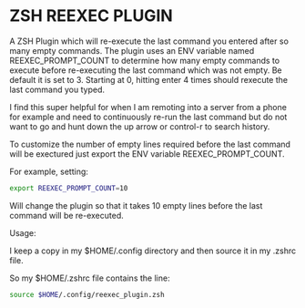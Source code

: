 # ZSH REEXEC PLUGIN

A ZSH Plugin which will re-execute the last command you entered after so many empty commands.
The plugin uses an ENV variable named REEXEC_PROMPT_COUNT to determine how many empty commands to execute before re-executing the last command which was not empty.
Be default it is set to 3. Starting at 0, hitting enter 4 times should rexecute the last command you typed.

I find this super helpful for when I am remoting into a server from a phone for example and need to continuously re-run the last command but do not want to go and hunt down the up arrow or control-r to search history.

To customize the number of empty lines required before the last command will be exectured just export the ENV variable REEXEC_PROMPT_COUNT.

For example, setting:

```zsh
export REEXEC_PROMPT_COUNT=10
```

Will change the plugin so that it takes 10 empty lines before the last command will be re-executed.

Usage:

I keep a copy in my $HOME/.config directory and then source it in my .zshrc file.

So my $HOME/.zshrc file contains the line:

```zsh
source $HOME/.config/reexec_plugin.zsh
```
